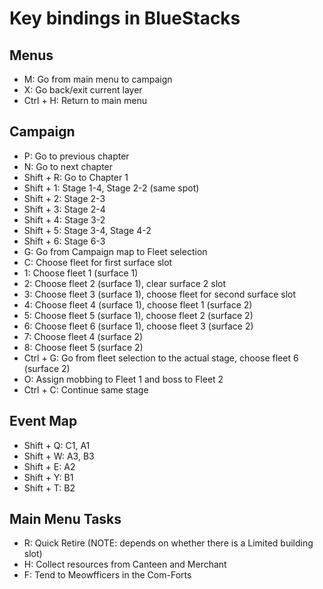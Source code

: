 # Key bindings in BlueStacks

## Menus
- M: Go from main menu to campaign
- X: Go back/exit current layer
- Ctrl + H: Return to main menu

## Campaign
- P: Go to previous chapter
- N: Go to next chapter
- Shift + R: Go to Chapter 1
- Shift + 1: Stage 1-4, Stage 2-2 (same spot)
- Shift + 2: Stage 2-3
- Shift + 3: Stage 2-4
- Shift + 4: Stage 3-2
- Shift + 5: Stage 3-4, Stage 4-2
- Shift + 6: Stage 6-3
- G: Go from Campaign map to Fleet selection
- C: Choose fleet for first surface slot
- 1: Choose fleet 1 (surface 1)
- 2: Choose fleet 2 (surface 1), clear surface 2 slot
- 3: Choose fleet 3 (surface 1), choose fleet for second surface slot
- 4: Choose fleet 4 (surface 1), choose fleet 1 (surface 2)
- 5: Choose fleet 5 (surface 1), choose fleet 2 (surface 2)
- 6: Choose fleet 6 (surface 1), choose fleet 3 (surface 2)
- 7: Choose fleet 4 (surface 2)
- 8: Choose fleet 5 (surface 2)
- Ctrl + G: Go from fleet selection to the actual stage, choose fleet 6 (surface 2)
- O: Assign mobbing to Fleet 1 and boss to Fleet 2
- Ctrl + C: Continue same stage

## Event Map
- Shift + Q: C1, A1 
- Shift + W: A3, B3 
- Shift + E: A2
- Shift + Y: B1
- Shift + T: B2

## Main Menu Tasks
- R: Quick Retire (NOTE: depends on whether there is a Limited building slot)
- H: Collect resources from Canteen and Merchant
- F: Tend to Meowfficers in the Com-Forts